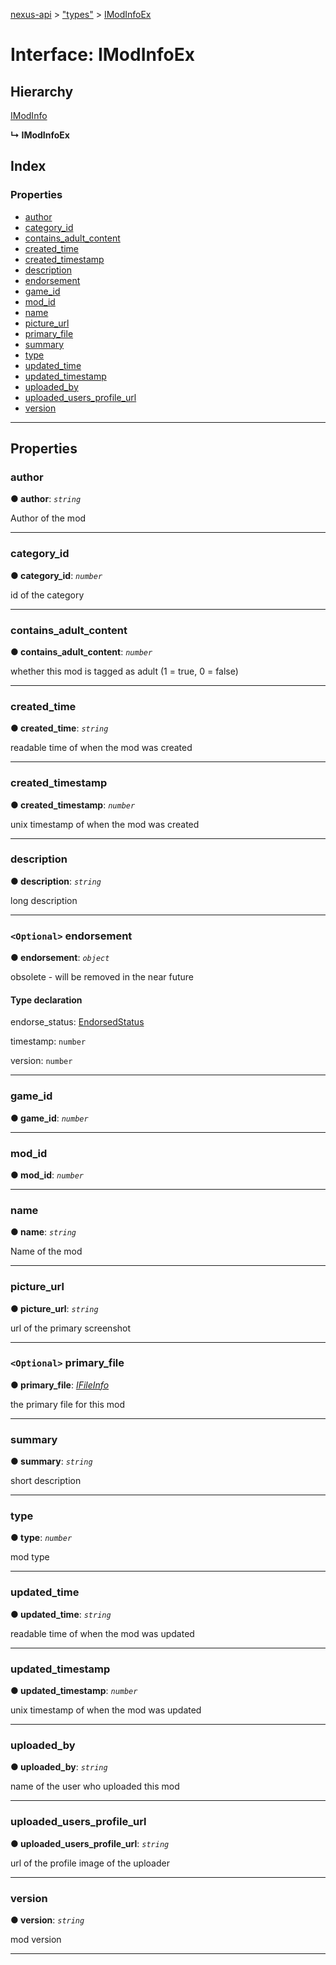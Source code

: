 [nexus-api](../README.md) > ["types"](../modules/_types_.md) > [IModInfoEx](../interfaces/_types_.imodinfoex.md)

# Interface: IModInfoEx

## Hierarchy

 [IModInfo](_types_.imodinfo.md)

**↳ IModInfoEx**

## Index

### Properties

* [author](_types_.imodinfoex.md#author)
* [category_id](_types_.imodinfoex.md#category_id)
* [contains_adult_content](_types_.imodinfoex.md#contains_adult_content)
* [created_time](_types_.imodinfoex.md#created_time)
* [created_timestamp](_types_.imodinfoex.md#created_timestamp)
* [description](_types_.imodinfoex.md#description)
* [endorsement](_types_.imodinfoex.md#endorsement)
* [game_id](_types_.imodinfoex.md#game_id)
* [mod_id](_types_.imodinfoex.md#mod_id)
* [name](_types_.imodinfoex.md#name)
* [picture_url](_types_.imodinfoex.md#picture_url)
* [primary_file](_types_.imodinfoex.md#primary_file)
* [summary](_types_.imodinfoex.md#summary)
* [type](_types_.imodinfoex.md#type)
* [updated_time](_types_.imodinfoex.md#updated_time)
* [updated_timestamp](_types_.imodinfoex.md#updated_timestamp)
* [uploaded_by](_types_.imodinfoex.md#uploaded_by)
* [uploaded_users_profile_url](_types_.imodinfoex.md#uploaded_users_profile_url)
* [version](_types_.imodinfoex.md#version-1)

---

## Properties

<a id="author"></a>

###  author

**● author**: *`string`*

Author of the mod

___
<a id="category_id"></a>

###  category_id

**● category_id**: *`number`*

id of the category

___
<a id="contains_adult_content"></a>

###  contains_adult_content

**● contains_adult_content**: *`number`*

whether this mod is tagged as adult (1 = true, 0 = false)

___
<a id="created_time"></a>

###  created_time

**● created_time**: *`string`*

readable time of when the mod was created

___
<a id="created_timestamp"></a>

###  created_timestamp

**● created_timestamp**: *`number`*

unix timestamp of when the mod was created

___
<a id="description"></a>

###  description

**● description**: *`string`*

long description

___
<a id="endorsement"></a>

### `<Optional>` endorsement

**● endorsement**: *`object`*

obsolete - will be removed in the near future

#### Type declaration

 endorse_status: [EndorsedStatus](../modules/_types_.md#endorsedstatus)

 timestamp: `number`

 version: `number`

___
<a id="game_id"></a>

###  game_id

**● game_id**: *`number`*

___
<a id="mod_id"></a>

###  mod_id

**● mod_id**: *`number`*

___
<a id="name"></a>

###  name

**● name**: *`string`*

Name of the mod

___
<a id="picture_url"></a>

###  picture_url

**● picture_url**: *`string`*

url of the primary screenshot

___
<a id="primary_file"></a>

### `<Optional>` primary_file

**● primary_file**: *[IFileInfo](_types_.ifileinfo.md)*

the primary file for this mod

___
<a id="summary"></a>

###  summary

**● summary**: *`string`*

short description

___
<a id="type"></a>

###  type

**● type**: *`number`*

mod type

___
<a id="updated_time"></a>

###  updated_time

**● updated_time**: *`string`*

readable time of when the mod was updated

___
<a id="updated_timestamp"></a>

###  updated_timestamp

**● updated_timestamp**: *`number`*

unix timestamp of when the mod was updated

___
<a id="uploaded_by"></a>

###  uploaded_by

**● uploaded_by**: *`string`*

name of the user who uploaded this mod

___
<a id="uploaded_users_profile_url"></a>

###  uploaded_users_profile_url

**● uploaded_users_profile_url**: *`string`*

url of the profile image of the uploader

___
<a id="version-1"></a>

###  version

**● version**: *`string`*

mod version

___

